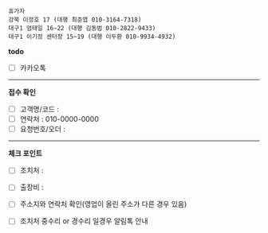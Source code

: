 ```
휴가자
강북 이정호 17 (대행 최준엽 010-3164-7318)
대구1 엄태일 16~22 (대행 김동범 010-2822-9433)
대구1 이기정 센터장 15~19 (대행 이두환 010-9934-4932)
```

**todo**
- [ ] 카카오톡 
---
**접수 확인**
- [ ] 고객명/코드 : 
- [ ] 연락처 : 010-0000-0000
- [ ] 요청번호/오더 : 
---
**체크 포인트**
- [ ] 조치처 : 
- [ ] 출장비 : 
- [ ] 주소지와 연락처 확인(영업이 올린 주소가 다른 경우 있음)
- [ ] 조치처 중수리 or 경수리 일경우 알림톡 안내

